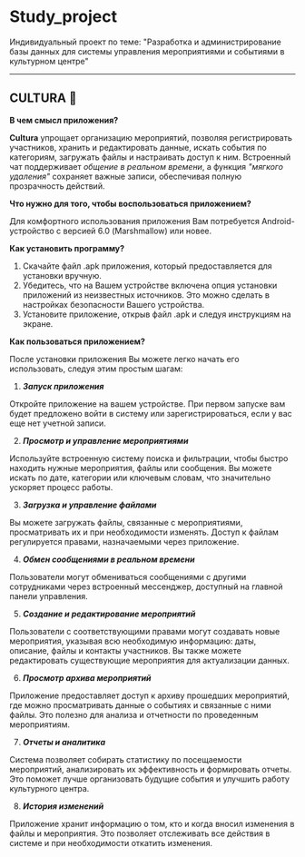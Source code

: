 # Study_project
 Индивидуальный проект по теме: "Разработка и администрирование базы данных для системы управления мероприятиями и событиями в культурном центре"
 ___

 ## CULTURA :ticket:
 **В чем смысл приложения?**

**Cultura** упрощает организацию мероприятий, позволяя регистрировать участников, хранить и редактировать данные, искать события по категориям, загружать файлы и настраивать доступ к ним. Встроенный чат поддерживает *общение в реальном времени*, а функция *"мягкого удаления"* сохраняет важные записи, обеспечивая полную прозрачность действий.

**Что нужно для того, чтобы воспользоваться приложением?**

Для комфортного использования приложения Вам потребуется Android-устройство с версией 6.0 (Marshmallow) или новее.

**Как установить программу?**

1. Скачайте файл .apk приложения, который предоставляется для установки вручную.
2. Убедитесь, что на Вашем устройстве включена опция установки приложений из неизвестных источников. Это можно сделать в настройках безопасности Вашего устройства.
3. Установите приложение, открыв файл .apk и следуя инструкциям на экране.

**Как пользоваться приложением?**

После установки приложения Вы можете легко начать его использовать, следуя этим простым шагам:

1. ***Запуск приложения***

Откройте приложение на вашем устройстве. При первом запуске вам будет предложено войти в систему или зарегистрироваться, если у вас еще нет учетной записи.

2. ***Просмотр и управление мероприятиями***

Используйте встроенную систему поиска и фильтрации, чтобы быстро находить нужные мероприятия, файлы или сообщения. Вы можете искать по дате, категории или ключевым словам, что значительно ускоряет процесс работы.

3. ***Загрузка и управление файлами***

Вы можете загружать файлы, связанные с мероприятиями, просматривать их и при необходимости изменять.
Доступ к файлам регулируется правами, назначаемыми через приложение.

4. ***Обмен сообщениями в реальном времени***

Пользователи могут обмениваться сообщениями с другими сотрудниками через встроенный мессенджер, доступный на главной панели управления.

5. ***Создание и редактирование мероприятий***

Пользователи с соответствующими правами могут создавать новые мероприятия, указывая всю необходимую информацию: даты, описание, файлы и контакты участников. Вы также можете редактировать существующие мероприятия для актуализации данных.

6. ***Просмотр архива мероприятий***

Приложение предоставляет доступ к архиву прошедших мероприятий, где можно просматривать данные о событиях и связанные с ними файлы. Это полезно для анализа и отчетности по проведенным мероприятиям.

7. ***Отчеты и аналитика***

Система позволяет собирать статистику по посещаемости мероприятий, анализировать их эффективность и формировать отчеты. Это поможет лучше организовать будущие события и улучшить работу культурного центра.

8. ***История изменений***

Приложение хранит информацию о том, кто и когда вносил изменения в файлы и мероприятия. Это позволяет отслеживать все действия в системе и при необходимости откатить изменения.
